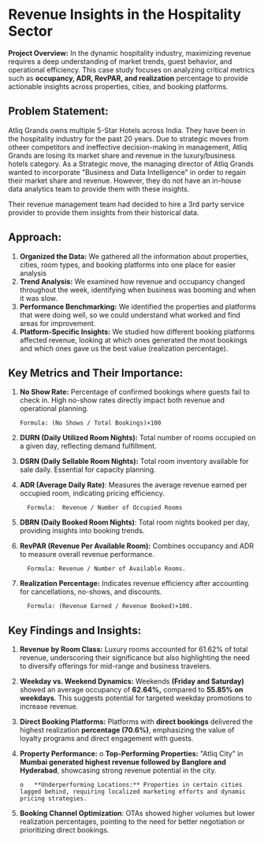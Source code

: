 # Revenue Insights in the Hospitality Sector 
**Project Overview:**
In the dynamic hospitality industry, maximizing revenue requires a deep understanding of market trends, guest behavior, and operational efficiency. 
This case study focuses on analyzing critical metrics such as **occupancy, ADR, RevPAR, and realization** percentage to provide actionable insights across properties, cities, and booking platforms.

## Problem Statement:
Atliq Grands owns multiple 5-Star Hotels across India. They have been in the hospitality industry for the past 20 years. Due to strategic moves from otheer competitors and ineffective decision-making  in management, Atliq Grands are losing its market share and revenue in the luxury/business hotels category. As a Strategic move, the managing director of Atliq Grands wanted to incorporate "Business and Data Intelligence" in order to regain their market share and revenue. However, they do not have an in-house data analytics team to provide them with these insights. 

Their revenue management team had decided to hire a 3rd party service provider to provide them insights from their historical data.

## Approach:
1.	**Organized the Data:** We gathered all the information about properties, cities, room types, and booking platforms into one place for easier analysis
2.	**Trend Analysis:** We examined how revenue and occupancy changed throughout the week, identifying when business was booming and when it was slow.
3.	**Performance Benchmarking:** We identified the properties and platforms that were doing well, so we could understand what worked and find areas for improvement.
4.	**Platform-Specific Insights:** We studied how different booking platforms affected revenue, looking at which ones generated the most bookings and which ones gave us the best value (realization percentage).

## Key Metrics and Their Importance:

1.	**No Show Rate:** Percentage of confirmed bookings where guests fail to check in. High no-show rates directly impact both revenue and operational planning.

   	    Formula: (No Shows / Total Bookings)×100
   
2.	**DURN (Daily Utilized Room Nights):** Total number of rooms occupied on a given day, reflecting demand fulfillment.

3.	**DSRN (Daily Sellable Room Nights):** Total room inventory available for sale daily. Essential for capacity planning.
	
4.	**ADR (Average Daily Rate)**: Measures the average revenue earned per occupied room, indicating pricing efficiency.
   
          Formula:  Revenue / Number of Occupied Rooms
5.	**DBRN (Daily Booked Room Nights)**: Total room nights booked per day, providing insights into booking trends.

6.	**RevPAR (Revenue Per Available Room):** Combines occupancy and ADR to measure overall revenue performance.
   
          Formula: Revenue / Number of Available Rooms.
   
7.	**Realization Percentage:** Indicates revenue efficiency after accounting for cancellations, no-shows, and discounts.
    
          Formula: (Revenue Earned / Revenue Booked)×100.

## Key Findings and Insights:
1.	**Revenue by Room Class:** Luxury rooms accounted for 61.62% of total revenue, underscoring their significance but also highlighting the need to diversify offerings for mid-range and business travelers.
2.	**Weekday vs. Weekend Dynamics:** Weekends **(Friday and Saturday)** showed an average occupancy of **62.64%,** compared to **55.85% on weekdays**. This suggests potential for targeted weekday promotions to increase revenue.
3.	**Direct Booking Platforms:** Platforms with **direct bookings** delivered the highest realization **percentage (70.6%)**, emphasizing the value of loyalty programs and direct engagement with guests.
4.	**Property Performance:**
        o	**Top-Performing Properties:** "Atliq City" in **Mumbai generated highest revenue followed by Banglore and Hyderabad**, showcasing strong revenue potential in the city.
  	
        o	**Underperforming Locations:** Properties in certain cities lagged behind, requiring localized marketing efforts and dynamic pricing strategies.
6.	**Booking Channel Optimization**: OTAs showed higher volumes but lower realization percentages, pointing to the need for better negotiation or prioritizing direct bookings.







